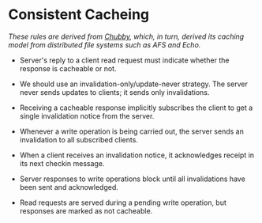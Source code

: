 # Consistent Cacheing

*These rules are derived from [Chubby][], which, in turn, derived its caching
model from distributed file systems such as AFS and Echo.*

 * Server's reply to a client read request must indicate whether the response
   is cacheable or not.

 * We should use an invalidation-only/update-never strategy. The server never
   sends updates to clients; it sends only invalidations.

 * Receiving a cacheable response implicitly subscribes the client to get a
   single invalidation notice from the server.

 * Whenever a write operation is being carried out, the server sends an
   invalidation to all subscribed clients.

 * When a client receives an invalidation notice, it acknowledges receipt in
   its next checkin message.

 * Server responses to write operations block until all invalidations have
   been sent and acknowledged.

 * Read requests are served during a pending write operation, but responses
   are marked as not cacheable.

[Chubby]: http://labs.google.com/papers/chubby.html

